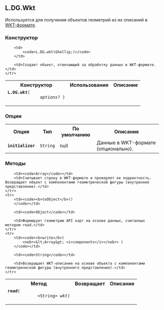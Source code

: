 ## L.DG.Wkt

Используется для получения объектов геометрий из их описаний в [WKT-формате](http://en.wikipedia.org/wiki/Well-known_text).

### Конструктор

<table>
    <tr>
        <th>Конструктор</th>
        <th>Использование</th>
        <th>Описание</th>
    </tr>
    <tr>
        <td><code><b>L.DG.wkt</b>(
            <nobr> <i>options?</i> )</nobr>
        </code></td>

        <td>
            <code>L.DG.wkt(&hellip;)</code>
        </td>

        <td>Создает объект, отвечающий за обработку данных в WKT-формате.</td>
    </tr>
</table>

### Опции

<table>
    <tr>
        <th>Опция</th>
        <th>Тип</th>
        <th>По умолчанию</th>
        <th>Описание</th>
    </tr>
    <tr>
        <td><code><b>initializer</b></code></td>
        <td><code>String</code></td>
        <td>null</td>
        <td>Данные в WKT-формате (опционально).</td>
    </tr>
</table>

### Методы

<table>
    <tr>
        <th>Метод</th>
        <th>Возвращает</th>
        <th>Описание</th>
    </tr>
    <tr>
        <td><code><b>read</b>(
            <nobr>&lt;String&gt; <i>wkt</i>)</nobr>
        </code></td>

        <td><code>Array</code></td>
        <td>Считывает строку в WKT-формате и проверяет ее корректность. Возвращает объект с компонентами геометрической фигуры (внутреннее представление).</td>
    </tr>
    <tr>
        <td><code><b>toObject</b>()
        </code></td>

        <td><code>Object</code></td>

        <td>Формирует геометрию API карт на основе данных, считанных методом read.</td>
    </tr>
    <tr>
        <td><code><b>write</b>(
            <nobr>&lt;Array&gt; <i>components</i></nobr> )
        </code></td>

        <td><code>String</code></td>

        <td>Возвращает WKT-описание на основе объекта с компонентами геометрической фигуры (внутреннего представления).</td>
    </tr>
</table>